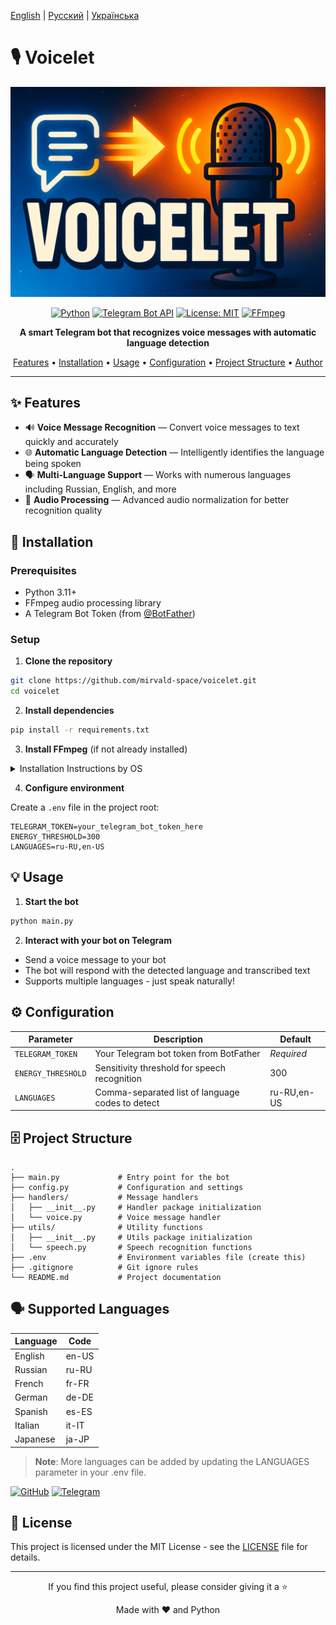 [English](README.md) | [Русский](README.ru.md) | [Українська](README.uk.md)

# 🎙️ Voicelet

<div align="center">

![Voicelet Banner](assets/cover.png)

[![Python](https://img.shields.io/badge/Python-3.11+-blue.svg?style=flat&logo=python&logoColor=white)](https://www.python.org/)
[![Telegram Bot API](https://img.shields.io/badge/Telegram_Bot_API-v13.7-blue.svg?style=flat&logo=telegram)](https://core.telegram.org/bots/api)
[![License: MIT](https://img.shields.io/badge/License-MIT-yellow.svg)](https://opensource.org/licenses/MIT)
[![FFmpeg](https://img.shields.io/badge/FFmpeg-required-red.svg)](https://ffmpeg.org/)

**A smart Telegram bot that recognizes voice messages with automatic language detection**

[Features](#features) • [Installation](#installation) • [Usage](#usage) • [Configuration](#configuration) • [Project Structure](#project-structure) • [Author](#author)

</div>

---

## ✨ Features

- 🔊 **Voice Message Recognition** — Convert voice messages to text quickly and accurately
- 🌐 **Automatic Language Detection** — Intelligently identifies the language being spoken
- 🗣️ **Multi-Language Support** — Works with numerous languages including Russian, English, and more
- 🔄 **Audio Processing** — Advanced audio normalization for better recognition quality

## 🚀 Installation

### Prerequisites

- Python 3.11+
- FFmpeg audio processing library
- A Telegram Bot Token (from [@BotFather](https://t.me/BotFather))

### Setup

1. **Clone the repository**

```bash
git clone https://github.com/mirvald-space/voicelet.git
cd voicelet
```

2. **Install dependencies**

```bash
pip install -r requirements.txt
```

3. **Install FFmpeg** (if not already installed)

<details>
<summary>Installation Instructions by OS</summary>

**macOS:**
```bash
brew install ffmpeg
```

**Ubuntu/Debian:**
```bash
sudo apt update
sudo apt install ffmpeg
```

**Windows:**  
Download from [FFmpeg official website](https://ffmpeg.org/download.html)
</details>

4. **Configure environment**

Create a `.env` file in the project root:

```
TELEGRAM_TOKEN=your_telegram_bot_token_here
ENERGY_THRESHOLD=300
LANGUAGES=ru-RU,en-US
```

## 💡 Usage

1. **Start the bot**

```bash
python main.py
```

2. **Interact with your bot on Telegram**

- Send a voice message to your bot
- The bot will respond with the detected language and transcribed text
- Supports multiple languages - just speak naturally!

## ⚙️ Configuration

| Parameter | Description | Default |
|-----------|-------------|---------|
| `TELEGRAM_TOKEN` | Your Telegram bot token from BotFather | *Required* |
| `ENERGY_THRESHOLD` | Sensitivity threshold for speech recognition | 300 |
| `LANGUAGES` | Comma-separated list of language codes to detect | ru-RU,en-US |

## 🗄️ Project Structure

```
.
├── main.py             # Entry point for the bot
├── config.py           # Configuration and settings
├── handlers/           # Message handlers
│   ├── __init__.py     # Handler package initialization
│   └── voice.py        # Voice message handler
├── utils/              # Utility functions
│   ├── __init__.py     # Utils package initialization
│   └── speech.py       # Speech recognition functions
├── .env                # Environment variables file (create this)
├── .gitignore          # Git ignore rules
└── README.md           # Project documentation
```

## 🗣️ Supported Languages

| Language | Code |
|----------|------|
| English  | en-US |
| Russian  | ru-RU |
| French   | fr-FR |
| German   | de-DE |
| Spanish  | es-ES |
| Italian  | it-IT |
| Japanese | ja-JP |

> **Note**: More languages can be added by updating the LANGUAGES parameter in your .env file.


[![GitHub](https://img.shields.io/badge/GitHub-mirvald--space-black?style=flat&logo=github)](https://github.com/mirvald-space)
[![Telegram](https://img.shields.io/badge/Telegram-@your__handle-blue?style=flat&logo=telegram)](https://t.me/voiceletbot)

## 📜 License

This project is licensed under the MIT License - see the [LICENSE](LICENSE) file for details.

---

<div align="center">
<p>If you find this project useful, please consider giving it a ⭐️</p>
<p>Made with ❤️ and Python</p>
</div> 